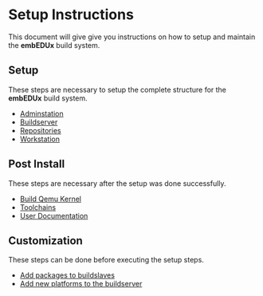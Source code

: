 # Setup Instructions 
This document will give give you instructions on how to setup and maintain the
**embEDUx** build system.

## Setup
These steps are necessary to setup the complete structure for the **embEDUx**
build system.

* [Adminstation](adminstation.md)
* [Buildserver](buildserver.md)
* [Repositories](repositories.md)
* [Workstation](workstation.md)

## Post Install
These steps are necessary after the setup was done successfully.

* [Build Qemu Kernel](post-install/build-qemu-kernels.md)
* [Toolchains](post-install/toolchains.md)
* [User Documentation](post-install/user-documentation.md)

## Customization 
These steps can be done before executing the setup steps.

* [Add packages to buildslaves](buildserver/customize-buildslaves.md)
* [Add new platforms to the
  buildserver](buildserver/customize-supported-platforms.md)

